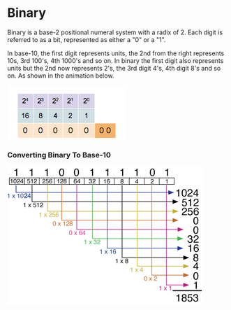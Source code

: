 # Binary
Binary is a base-2 positional numeral system with a radix of 2. Each digit is referred to as a bit, represented as either a "0" or a "1".
  

In base-10, the first digit represents units, the 2nd from the right represents 10s, 3rd 100's, 4th 1000's and so on. In binary the first digit also represents units but the 2nd now represents 2's, the 3rd digit 4's, 4th digit 8's and so on. As shown in the animation below.

![Binary Counter](/Course/Media/binary-counter.gif)

### Converting Binary To Base-10


![Conversion](/Course/Media/base2.gif)